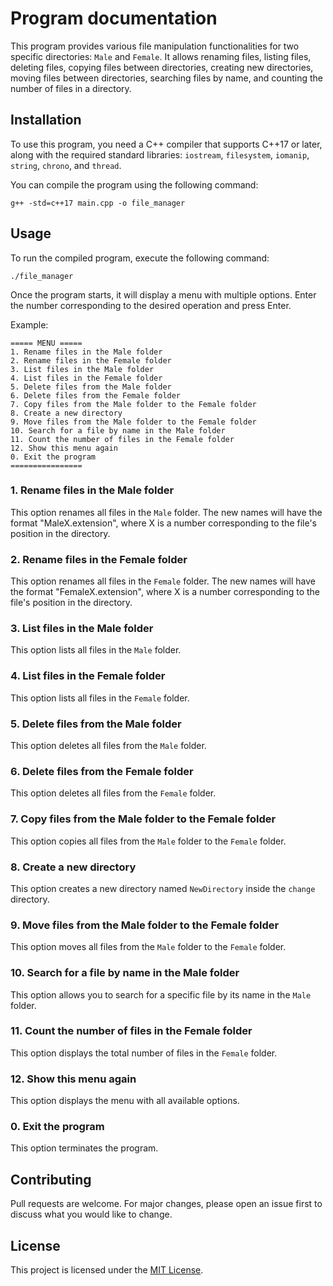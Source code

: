 # Program documentation

This program provides various file manipulation functionalities for two specific directories: `Male` and `Female`. It allows renaming files, listing files, deleting files, copying files between directories, creating new directories, moving files between directories, searching files by name, and counting the number of files in a directory.

## Installation

To use this program, you need a C++ compiler that supports C++17 or later, along with the required standard libraries: `iostream`, `filesystem`, `iomanip`, `string`, `chrono`, and `thread`. 

You can compile the program using the following command:

```shell
g++ -std=c++17 main.cpp -o file_manager
```

## Usage

To run the compiled program, execute the following command:

```shell
./file_manager
```

Once the program starts, it will display a menu with multiple options. Enter the number corresponding to the desired operation and press Enter.

Example:

```
===== MENU =====
1. Rename files in the Male folder
2. Rename files in the Female folder
3. List files in the Male folder
4. List files in the Female folder
5. Delete files from the Male folder
6. Delete files from the Female folder
7. Copy files from the Male folder to the Female folder
8. Create a new directory
9. Move files from the Male folder to the Female folder
10. Search for a file by name in the Male folder
11. Count the number of files in the Female folder
12. Show this menu again
0. Exit the program
================
```

### 1. Rename files in the Male folder
This option renames all files in the `Male` folder. The new names will have the format "MaleX.extension", where X is a number corresponding to the file's position in the directory.

### 2. Rename files in the Female folder
This option renames all files in the `Female` folder. The new names will have the format "FemaleX.extension", where X is a number corresponding to the file's position in the directory.

### 3. List files in the Male folder
This option lists all files in the `Male` folder.

### 4. List files in the Female folder
This option lists all files in the `Female` folder.

### 5. Delete files from the Male folder
This option deletes all files from the `Male` folder.

### 6. Delete files from the Female folder
This option deletes all files from the `Female` folder.

### 7. Copy files from the Male folder to the Female folder
This option copies all files from the `Male` folder to the `Female` folder.

### 8. Create a new directory
This option creates a new directory named `NewDirectory` inside the `change` directory.

### 9. Move files from the Male folder to the Female folder
This option moves all files from the `Male` folder to the `Female` folder.

### 10. Search for a file by name in the Male folder
This option allows you to search for a specific file by its name in the `Male` folder.

### 11. Count the number of files in the Female folder
This option displays the total number of files in the `Female` folder.

### 12. Show this menu again
This option displays the menu with all available options.

### 0. Exit the program
This option terminates the program.

## Contributing

Pull requests are welcome. For major changes, please open an issue first to discuss what you would like to change.

## License

This project is licensed under the [MIT License](LICENSE).
